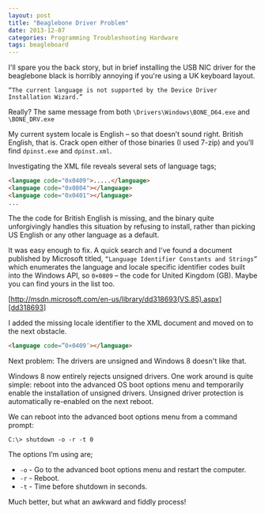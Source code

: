 ```yaml
---
layout: post
title: "Beaglebone Driver Problem"
date: 2013-12-07
categories: Programming Troubleshooting Hardware
tags: beagleboard
---
```


I'll spare you the back story, but in brief installing the USB NIC driver for the beaglebone black is horribly annoying if you're using a UK keyboard layout.

`“The current language is not supported by the Device Driver Installation Wizard.”`

Really? The same message from both `\Drivers\Windows\BONE_D64.exe` and `\BONE_DRV.exe`

My current system locale is English – so that doesn’t sound right. British English, that is. Crack open either of those binaries (I used 7-zip) and you’ll find `dpinst.exe` and `dpinst.xml`.

Investigating the XML file reveals several sets of language tags;

```html
<language code="0x0409">.....</language>
<language code="0x0804"></language>
<language code="0x0401"></language>
...
```

<!--excerpt-->

The the code for British English is missing, and the binary quite unforgivingly handles this situation by refusing to install, rather than picking US English or any other language as a default. 

It was easy enough to fix. A quick search and I've found a document published by Microsoft titled, `“Language Identifier Constants and Strings”` which enumerates the language and locale specific identifier codes built into the Windows API, so `0×0809` – the code for United Kingdom (GB). Maybe you can find yours in the list too.

[http://msdn.microsoft.com/en-us/library/dd318693(VS.85).aspx][dd318693]

I added the missing locale identifier to the XML document and moved on to the next obstacle.

```html
<language code=”0×0409″></language>
```

Next problem: The drivers are unsigned and Windows 8 doesn't like that.

Windows 8 now entirely rejects unsigned drivers. One work around is quite simple: reboot into the advanced OS boot options menu and temporarily enable the installation of unsigned drivers. Unsigned driver protection is automatically re-enabled on the next reboot.

We can reboot into the advanced boot options menu from a command prompt:

```
C:\> shutdown -o -r -t 0
```

The options I’m using are;

* `-o` - Go to the advanced boot options menu and restart the computer.
* `-r` - Reboot.
* `-t` - Time before shutdown in seconds.

Much better, but what an awkward and fiddly process!

[dd318693]: http://msdn.microsoft.com/en-us/library/dd318693(VS.85).aspx